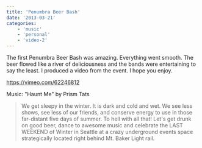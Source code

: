```yaml
---
title: 'Penumbra Beer Bash'
date: '2013-03-21'
categories:
    - 'music'
    - 'personal'
    - 'video-2'
---
```


The first Penumbra Beer Bash was amazing. Everything went smooth. The beer flowed like a river of deliciousness and the bands were entertaining to say the least. I produced a video from the event. I hope you enjoy.

https://vimeo.com/62246812

Music: "Haunt Me" by Prism Tats

> We get sleepy in the winter. It is dark and cold and wet. We see less shows, see less of our friends, and conserve energy to use in those far-distant five days of summer. To hell with all that! Let's get drunk on good beer, dance to awesome music and celebrate the LAST WEEKEND of Winter in Seattle at a crazy underground events space strategically located right behind Mt. Baker Light rail.
